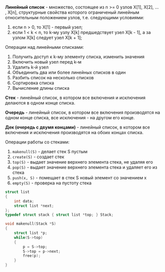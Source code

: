 **Линейный список** - множество, состоящее из n >= 0 узлов X[1], X[2], ... , X[n], структурные свойства которого ограниченый линейным относительным положением узлов, т.е. следующими условиями:
1) если n > 0, то X[1] - первый узел;
2) если 1 < k < n, то k-му узлу X[k] предшедствует узел X[k - 1], а за узлом X[k] следует узел X[k + 1];

Операции над линейными списками:
1) Получить доступ к k-му элементу списка, изменить значения
2) Включить новый узел перед k-м
3) Удалить k-й узел
4) Объединить два или более линейных списков в один
5) Разбить список на несколько списков
6) Сортировка списка
7) Вычисление длины списка

**Стек** - линейный список, в котором все включения и исключения делаются в одном конце списка.

**Очередь** - линейный список, в котором все включения производятся на одном конце списка, все исключения - на другом его конце.

**Дек (очередь с двумя концами)** - линейный список, в котором все включения и исключения производятся на обоих концах списка.

Операции работы со стеками:
1) ```makenull(S)``` - делает стек S пустым
2) ```create(S)``` - создает стек
3) ```top(S)``` - выдает значение верхнего элемента стека, не удаляя его
4) ```pop(S)``` - выдает значение верхнего элемента стека и удаляет его из стека
5) ```push(x, S)``` - помещает в стек S новый элемент со значением x
6) ```empty(S)``` - проверка на пустоту стека  

```cpp
struct list
{
    int data;
    struct list *next;
};
typedef struct stack { struct list *top; } Stack;

void makenull(Stack *S)
{
    struct list *p;
    while(S->top)
    {
        p = S->top;
        S->top = p->next;
        free(p);
    }
}

```